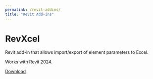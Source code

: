 ```yaml
---
permalink: /revit-addins/
title: "Revit Add-ins"
---
```


# RevXcel

Revit add-in that allows import/export of element parameters to Excel.

Works with Revit 2024.

<a href="https://github.com/bimAPIjourney/RevXcel/releases/download/1.0.0/RevXcel.exe" class="btn btn--info">Download</a>
